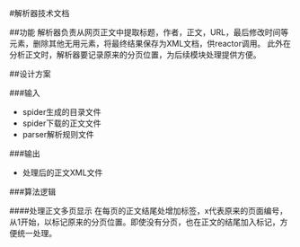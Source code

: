 #解析器技术文档

##功能
解析器负责从网页正文中提取标题，作者，正文，URL，最后修改时间等元素，删除其他无用元素，将最终结果保存为XML文档，供reactor调用。
此外在分析正文时，解析器要记录原来的分页位置，为后续模块处理提供方便。

##设计方案

###输入
- spider生成的目录文件
- spider下载的正文文件
- parser解析规则文件

###输出
- 处理后的正文XML文件

###算法逻辑

####处理正文多页显示
    在每页的正文结尾处增加<span id="page_x" class="original_pages" />标签，x代表原来的页面编号，
    从1开始，以标记原来的分页位置。即使没有分页，也在正文的结尾加入标记，方便统一处理。
